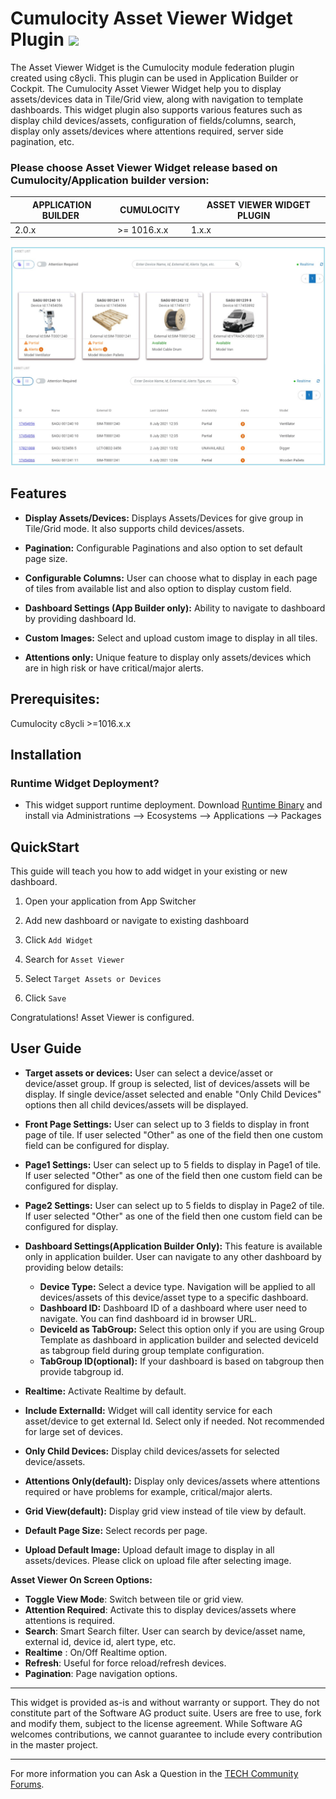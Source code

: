 # Cumulocity Asset Viewer Widget Plugin [<img width="35" src="https://user-images.githubusercontent.com/32765455/211497905-561e9197-18b9-43d5-a023-071d3635f4eb.png"/>](https://github.com/SoftwareAG/cumulocity-asset-viewer-widget-plugin/releases/download/1.0.6/sag-ps-pkg-asset-viewer-1.0.6.zip)

The Asset Viewer Widget is the Cumulocity module federation plugin created using c8ycli. This plugin can be used in Application Builder or Cockpit.
The Cumulocity Asset Viewer Widget help you to display assets/devices data in Tile/Grid view, along with navigation to template dashboards. This widget plugin also supports various features such as display child devices/assets, configuration of fields/columns, search, display only assets/devices where attentions required, server side pagination, etc.

### Please choose Asset Viewer Widget release based on Cumulocity/Application builder version:


|APPLICATION BUILDER&nbsp; | &nbsp;CUMULOCITY&nbsp; |&nbsp; ASSET VIEWER WIDGET PLUGIN &nbsp; |
|--------------------|------------|-----------------------------|
| 2.0.x              | >= 1016.x.x| 1.x.x                       |

![Asset-Viewer](widget/images/Asset-viewer.PNG)

## Features
  
*  **Display Assets/Devices:** Displays Assets/Devices for give group in Tile/Grid mode. It also supports child devices/assets.

*  **Pagination:** Configurable Paginations and also option to set default page size.

*  **Configurable Columns:** User can choose what to display in each page of tiles from available list and also option to display custom field.

*  **Dashboard Settings (App Builder only):** Ability to navigate to dashboard by providing dashboard Id.

*  **Custom Images:**  Select and upload custom image to display in all tiles.  

*  **Attentions only:** Unique feature to display only assets/devices which are in high risk or have critical/major alerts. 

## Prerequisites:
   Cumulocity c8ycli >=1016.x.x
   

## Installation

### Runtime Widget Deployment?

* This widget support runtime deployment. Download [Runtime Binary](https://github.com/SoftwareAG/cumulocity-asset-viewer-widget-plugin/releases/download/1.0.6/sag-ps-pkg-asset-viewer-1.0.6.zip) and install via Administrations --> Ecosystems --> Applications --> Packages 

## QuickStart

This guide will teach you how to add widget in your existing or new dashboard.

1. Open your application from App Switcher

2. Add new dashboard or navigate to existing dashboard

3. Click `Add Widget`

4. Search for `Asset Viewer`

5. Select `Target Assets or Devices`

7. Click `Save`

Congratulations! Asset Viewer is configured.


## User Guide

 

*  **Target assets or devices:** User can select a device/asset or device/asset group. If group is selected, list of devices/assets will be display. If single device/asset selected and enable "Only Child Devices" options then all child devices/assets will be displayed. 
*  **Front Page Settings:** User can select up to 3 fields to display in front page of tile. If user selected "Other" as one of the field then one custom field can be configured for display.
*  **Page1 Settings:** User can select up to 5 fields to display in Page1  of tile. If user selected "Other" as one of the field then one custom field can be configured for display.
*  **Page2 Settings:** User can select up to 5 fields to display in Page2  of tile. If user selected "Other" as one of the field then one custom field can be configured for display.
*  **Dashboard Settings(Application Builder Only):** This feature is available only in application builder. User can navigate to any other dashboard by providing below details:
    * **Device Type:** Select a device type. Navigation will be applied to all devices/assets of this device/asset type to a specific dashboard.
    * **Dashboard ID:** Dashboard ID of a dashboard where user need to navigate. You can find dashboard id in browser URL.
    * **DeviceId as TabGroup:** Select this option only if you are using Group Template as dashboard in application builder and selected deviceId as tabgroup field during group template configuration.
    * **TabGroup ID(optional):** If your dashboard is based on tabgroup then provide tabgroup id.

* **Realtime:** Activate Realtime by default.
* **Include ExternalId:** Widget will call identity service for each asset/device to get external Id. Select only if needed. Not recommended for large set of devices.
* **Only Child Devices:** Display child devices/assets for selected device/assets.
* **Attentions Only(default):** Display only devices/assets where attentions required or have problems for example, critical/major alerts.
* **Grid View(default):** Display grid view instead of tile view by default.
* **Default Page Size:** Select records per page.
* **Upload Default Image:** Upload default image to display in all assets/devices. Please click on upload file after selecting image.

**Asset Viewer On Screen Options:**

*  **Toggle View Mode**: Switch between tile or grid view.
*  **Attention Required**: Activate this to display devices/assets where attentions is required.
*  **Search**: Smart Search filter. User can search by device/asset name, external id, device id, alert type, etc.
*  **Realtime** : On/Off Realtime option.
*  **Refresh**: Useful for force reload/refresh devices.
*  **Pagination**: Page navigation options.

------------------------------

This widget is provided as-is and without warranty or support. They do not constitute part of the Software AG product suite. Users are free to use, fork and modify them, subject to the license agreement. While Software AG welcomes contributions, we cannot guarantee to include every contribution in the master project.
_____________________
For more information you can Ask a Question in the [TECH Community Forums](https://tech.forums.softwareag.com/tag/Cumulocity-IoT).

